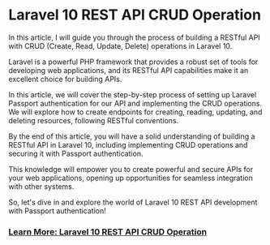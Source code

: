#  Laravel 10 REST API CRUD Operation
In this article, I will guide you through the process of building a RESTful API with CRUD (Create, Read, Update, Delete) operations in Laravel 10. 

Laravel is a powerful PHP framework that provides a robust set of tools for developing web applications, and its RESTful API capabilities make it an excellent choice for building APIs.

In this article, we will cover the step-by-step process of setting up Laravel Passport authentication for our API and implementing the CRUD operations. We will explore how to create endpoints for creating, reading, updating, and deleting resources, following RESTful conventions.

By the end of this article, you will have a solid understanding of building a RESTful API in Laravel 10, including implementing CRUD operations and securing it with Passport authentication.

This knowledge will empower you to create powerful and secure APIs for your web applications, opening up opportunities for seamless integration with other systems.

So, let's dive in and explore the world of Laravel 10 REST API development with Passport authentication!

### [Learn More:  Laravel 10 REST API CRUD Operation](https://vidvatek.com/post/laravel-10-rest-api-crud-operation)
